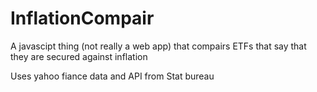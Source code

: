 # InflationCompair
A javascipt thing (not really a web app) that compairs ETFs that say that they are secured against inflation

Uses yahoo fiance data and API from Stat bureau
